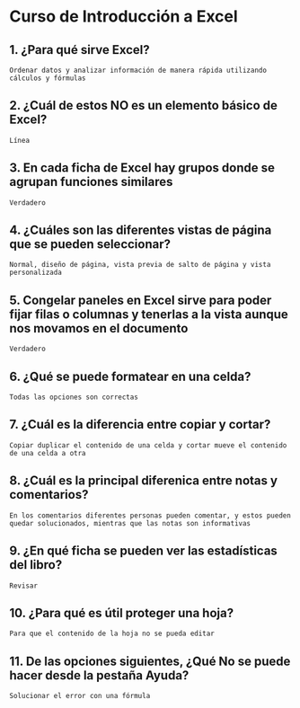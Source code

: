 # Curso de Introducción a Excel

## 1. ¿Para qué sirve Excel?
    Ordenar datos y analizar información de manera rápida utilizando cálculos y fórmulas

## 2. ¿Cuál de estos NO es un elemento básico de Excel?
    Línea

## 3. En cada ficha de Excel hay grupos donde se agrupan funciones similares
    Verdadero

## 4. ¿Cuáles son las diferentes vistas de página que se pueden seleccionar?
    Normal, diseño de página, vista previa de salto de página y vista personalizada

## 5. Congelar paneles en Excel sirve para poder fijar filas o columnas y tenerlas a la vista aunque nos movamos en el documento
    Verdadero

## 6. ¿Qué se puede formatear en una celda?
    Todas las opciones son correctas

## 7. ¿Cuál es la diferencia entre copiar y cortar?
    Copiar duplicar el contenido de una celda y cortar mueve el contenido de una celda a otra

## 8. ¿Cuál es la principal diferenica entre notas y comentarios?
    En los comentarios diferentes personas pueden comentar, y estos pueden quedar solucionados, mientras que las notas son informativas

## 9. ¿En qué ficha se pueden ver las estadísticas del libro?
    Revisar

## 10. ¿Para qué es útil proteger una hoja?
    Para que el contenido de la hoja no se pueda editar

## 11. De las opciones siguientes, ¿Qué No se puede hacer desde la pestaña Ayuda?
    Solucionar el error con una fórmula
    

